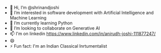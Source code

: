 - 👋 Hi, I’m @shrinandjoshi
- 👀 I’m interested in software development with Artificial Intelligence and Machine Learning
- 🌱 I’m currently learning Python
- 💞️ I’m looking to collaborate on Generative AI
- 📫 I'm on linkedin https://www.linkedin.com/in/anirudh-joshi-111877247/
- 😄
- ⚡ Fun fact: I'm an Indian Classical Inrtumentalist

<!---
shrinandjoshi/shrinandjoshi is a ✨ special ✨ repository because its `README.md` (this file) appears on your GitHub profile.
You can click the Preview link to take a look at your changes.
--->
